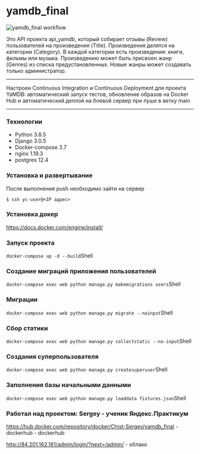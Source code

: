 # yamdb_final

![yamdb_final workflow](https://github.com/Chist-Sergey/yamdb_final/actions/workflows/yamdb_workflow.yml/badge.svg)


Это API проекта api_yamdb, который собирает отзывы (Review) пользователей на произведения (Title). Произведения делятся на категории (Category). В каждой категории есть произведения: книги, фильмы или музыка. Произведению может быть присвоен жанр (Genres) из списка предустановленных. Новые жанры может создавать только администратор.

---

Настроен Continuous Integration и Continuous Deployment для проекта YaMDB: автоматический запуск тестов, обновление образов на Docker Hub и автоматический деплой на боевой сервер при пуше в ветку main

---
### Технологии
- Python 3.8.5
- Django 3.0.5
- Docker-compose 3.7
- nginx 1.19.3
- postgres 12.4


<h3> Установка и развертывание </h3>
После выполнения push необходимо зайти на сервер

    $ ssh yc-user@<IP адрес>


### Установка докер
https://docs.docker.com/engine/install/

### Запуск проекта 
``` docker-compose up -d --build ```Shell

### Создание миграций приложения пользователей
```docker-compose exec web python manage.py makemigrations users```Shell

### Миграции
```docker-compose exec web python manage.py migrate --noinput```Shell

### Сбор статики
```docker-compose exec web python manage.py collectstatic --no-input```Shell

### Cоздания суперпользователя 
``` docker-compose exec web python manage.py createsuperuser ```Shell

### Заполнения базы начальными данными
``` docker-compose exec web python manage.py loaddata fixtures.json ```Shell

### Работал над проектом: Sergey - ученик Яндекс.Практикум
https://hub.docker.com/repository/docker/Chist-Sergey/yamdb_final - dockerhub - dockerhub

http://84.201.162.161/admin/login/?next=/admin/ - облако 

